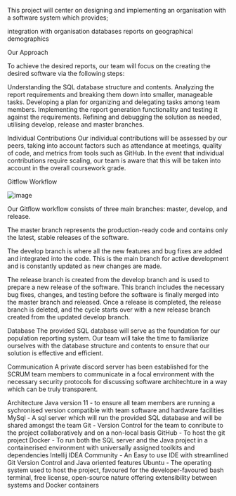 This project will center on designing and implementing an organisation with a software system which provides;

integration with organisation databases
reports on geographical demographics

Our Approach

To achieve the desired reports, our team will focus on the creating the desired software via the following steps:

Understanding the SQL database structure and contents.
Analyzing the report requirements and breaking them down into smaller, manageable tasks.
Developing a plan for organizing and delegating tasks among team members.
Implementing the report generation functionality and testing it against the requirements.
Refining and debugging the solution as needed, utilising develop, release and master branches.

Individual Contributions
Our individual contributions will be assessed by our peers, taking into account factors such as attendance at meetings, quality of code, and metrics from tools such as GitHub. In the event that individual contributions require scaling, our team is aware that this will be taken into account in the overall coursework grade.

Gitflow Workflow

![image](https://user-images.githubusercontent.com/121656622/217247938-de564c31-0d16-4ade-baeb-f2d49aa6e008.png)

Our Gitflow workflow consists of three main branches: master, develop, and release.

The master branch represents the production-ready code and contains only the latest, stable releases of the software.

The develop branch is where all the new features and bug fixes are added and integrated into the code. This is the main branch for active development and is constantly updated as new changes are made.

The release branch is created from the develop branch and is used to prepare a new release of the software. This branch includes the necessary bug fixes, changes, and testing before the software is finally merged into the master branch and released. Once a release is completed, the release branch is deleted, and the cycle starts over with a new release branch created from the updated develop branch.

Database
The provided SQL database will serve as the foundation for our population reporting system. Our team will take the time to familiarize ourselves with the database structure and contents to ensure that our solution is effective and efficient.

Communication
A private discord server has been established for the SCRUM team members to communicate in a focal environment with the necessary security protocols for discussing software architechture in a way which can be truly transparent.

Architecture
Java version 11 - to ensure all team members are running a sychronised version compatible with team software and hardware facilities
MySql - A sql server which will run the provided SQL database and will be shared amongst the team
Git - Version Control for the team to conribute to the project collaboratively and on a non-local basis
GitHub - To host the git project
Docker - To run both the SQL server and the Java project in a containerised environment with universally assigned toolkits and dependencies
Intellij IDEA Community - An Easy to use IDE with streamlined Git Version Control and Java oriented features
Ubuntu - The operating system used to host the project, favoured for the developer-favoured bash terminal, free license, open-source nature offering extensibility between systems and Docker containers
